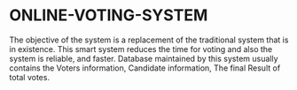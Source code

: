 # ONLINE-VOTING-SYSTEM
 The objective of the system is a replacement of the traditional system that is in existence. This smart system reduces the time for voting and also the system is reliable, and faster. Database maintained by this system usually contains the Voters information, Candidate information, The final Result of total votes.
